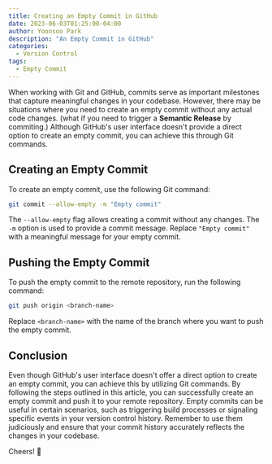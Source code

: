 ```yaml
---
title: Creating an Empty Commit in GitHub
date: 2023-06-03T01:25:00-04:00
author: Yoonsoo Park
description: "An Empty Commit in GitHub"
categories:
  - Version Control
tags:
  - Empty Commit
---
```


When working with Git and GitHub, commits serve as important milestones that capture meaningful changes in your codebase. However, there may be situations where you need to create an empty commit without any actual code changes. (what if you need to trigger a **Semantic Release** by commiting.) Although GitHub's user interface doesn't provide a direct option to create an empty commit, you can achieve this through Git commands. 


## Creating an Empty Commit

To create an empty commit, use the following Git command:

```bash
git commit --allow-empty -m "Empty commit"
```

The `--allow-empty` flag allows creating a commit without any changes. The `-m` option is used to provide a commit message. Replace `"Empty commit"` with a meaningful message for your empty commit.

## Pushing the Empty Commit

To push the empty commit to the remote repository, run the following command:

```bash
git push origin <branch-name>
```

Replace `<branch-name>` with the name of the branch where you want to push the empty commit.

## Conclusion

Even though GitHub's user interface doesn't offer a direct option to create an empty commit, you can achieve this by utilizing Git commands. By following the steps outlined in this article, you can successfully create an empty commit and push it to your remote repository. Empty commits can be useful in certain scenarios, such as triggering build processes or signaling specific events in your version control history. Remember to use them judiciously and ensure that your commit history accurately reflects the changes in your codebase.

Cheers! 🍺
